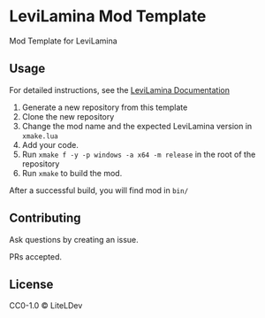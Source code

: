 # LeviLamina Mod Template

Mod Template for LeviLamina

## Usage

For detailed instructions, see the [LeviLamina Documentation](https://lamina.levimc.org/developer_guides/tutorials/create_your_first_mod/)

1. Generate a new repository from this template
2. Clone the new repository
3. Change the mod name and the expected LeviLamina version in `xmake.lua`
4. Add your code.
5. Run `xmake f -y -p windows -a x64 -m release` in the root of the repository
6. Run `xmake` to build the mod.

After a successful build, you will find mod in `bin/`

## Contributing

Ask questions by creating an issue.

PRs accepted.

## License

CC0-1.0 © LiteLDev

